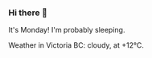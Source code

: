 ### Hi there :wave:

It's Monday! I'm probably sleeping.

Weather in Victoria BC: cloudy, at +12°C.
